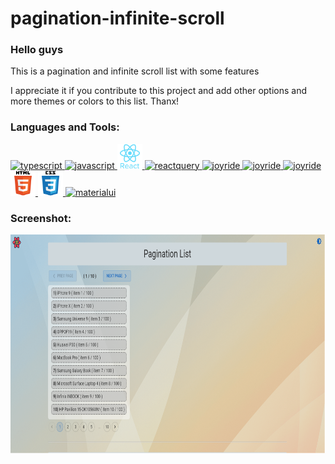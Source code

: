 # pagination-infinite-scroll

<h3>Hello guys</h3>
<p>This is a pagination and infinite scroll list with some features</p>
<p>I appreciate it if you contribute to this project and add other options and more themes or colors to this list. Thanx!</p>

### Languages and Tools:

<p align="left">
  <a href="https://www.typescriptlang.org/" target="_blank">
    <img src="https://www.vectorlogo.zone/logos/typescriptlang/typescriptlang-icon.svg" alt="typescript" width="40" height="40"/>
  </a>

  <a href="https://developer.mozilla.org/en-US/docs/Web/JavaScript" target="_blank">
    <img src="https://raw.githubusercontent.com/devicons/devicon/master/iconsjavascriptjavascript-original.svg" alt="javascript" width="40" height="40"/>
  </a>
  
  <a href="https://react.dev/" target="_blank">
    <img src="https://raw.githubusercontent.com/devicons/devicon/master/icons/react/react-original-wordmark.svg" alt="react" width="40" height="40"/>
  </a> 

  <a href="https://tanstack.com/query/v4" target="_blank">
    <img src="https://vectorwiki.com/images/Skj0l__react-query-icon.svg" alt="reactquery" width="40" height="40"/>
  </a>

  <a href="https://docs.react-joyride.com/" target="_blank">
    <img src="https://www.gitbook.com/cdn-cgi/image/width=40,dpr=2,height=40,fit=contain,format=auto/https%3A%2F%2F638355024-files.gitbook.io%2F~%2Ffiles%2Fv0%2Fb%2Fgitbook-legacy-files%2Fo%2Fspaces%252F-LA8pJSK2BG0cELw_4SK%252Favatar.png%3Fgeneration%3D1546268556678141%26alt%3Dmedia" alt="joyride" width="40" height="40"/>
  </a>

  <a href="https://github.com/atlassian/react-beautiful-dnd" target="_blank">
    <img src="https://user-images.githubusercontent.com/2182637/53611918-54c1ff80-3c24-11e9-9917-66ac3cef513d.png" alt="joyride" width="40" height="40"/>
  </a>

  <a href="https://fkhadra.github.io/react-toastify/introduction/" target="_blank">
    <img src="https://fkhadra.github.io/react-toastify/img/favicon.ico" alt="joyride" width="40" height="40"/>
  </a>
 
  <a href="https://www.w3schools.com/html/" target="_blank">
    <img src="https://raw.githubusercontent.com/devicons/devicon/master/icons/html5/html5-original-wordmark.svg" alt="html5" width="40" height="40"/>
  </a>
  
  <a href="https://www.w3schools.com/css/" target="_blank">
    <img src="https://raw.githubusercontent.com/devicons/devicon/master/icons/css3/css3-original-wordmark.svg" alt="css3" width="40" height="40"/>
  </a>      
  
  <a href="https://mui.com/" target="_blank">
    <img src="https://seeklogo.com/images/M/material-ui-logo-5BDCB9BA8F-seeklogo.com.png" alt="materialui" width="40" height="40"/>
  </a>
</p>

<h3>Screenshot:</h3>
<img src="sample.png" alt="Project sample screenshot" width="800" height="350">
